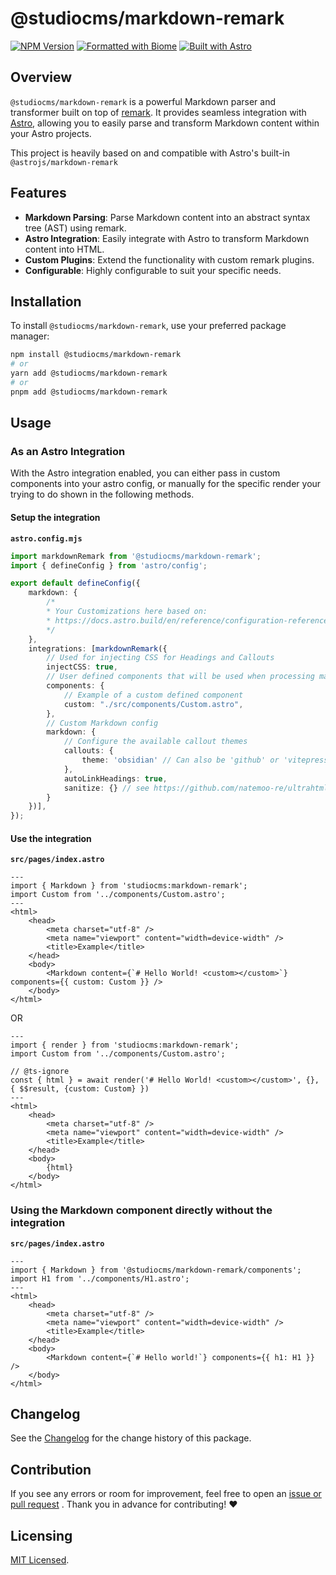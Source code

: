 # @studiocms/markdown-remark

[![NPM Version](https://img.shields.io/npm/v/@studiocms/markdown-remark?style=for-the-badge&logo=npm)](https://npm.im/@studiocms/markdown-remark)
[![Formatted with Biome](https://img.shields.io/badge/Formatted_with-Biome-60a5fa?style=for-the-badge&logo=biome)](https://biomejs.dev/)
[![Built with Astro](https://img.shields.io/badge/built_with-astro-astro?style=for-the-badge&logo=astro&logoColor=fff&color=%23BC52EE)](https://astro.build)

## Overview

`@studiocms/markdown-remark` is a powerful Markdown parser and transformer built on top of [remark](https://github.com/remarkjs/remark). It provides seamless integration with [Astro](https://astro.build/), allowing you to easily parse and transform Markdown content within your Astro projects.

This project is heavily based on and compatible with Astro's built-in `@astrojs/markdown-remark`

## Features

- **Markdown Parsing**: Parse Markdown content into an abstract syntax tree (AST) using remark.
- **Astro Integration**: Easily integrate with Astro to transform Markdown content into HTML.
- **Custom Plugins**: Extend the functionality with custom remark plugins.
- **Configurable**: Highly configurable to suit your specific needs.

## Installation

To install `@studiocms/markdown-remark`, use your preferred package manager:

```bash
npm install @studiocms/markdown-remark
# or
yarn add @studiocms/markdown-remark
# or
pnpm add @studiocms/markdown-remark
```

## Usage

### As an Astro Integration

With the Astro integration enabled, you can either pass in custom components into your astro config, or manually for the specific render your trying to do shown in the following methods.

#### Setup the integration

**`astro.config.mjs`**

```ts
import markdownRemark from '@studiocms/markdown-remark';
import { defineConfig } from 'astro/config';

export default defineConfig({
    markdown: { 
        /* 
        * Your Customizations here based on: 
        * https://docs.astro.build/en/reference/configuration-reference/#markdown-options 
        */ 
    },
    integrations: [markdownRemark({
        // Used for injecting CSS for Headings and Callouts
        injectCSS: true,
        // User defined components that will be used when processing markdown
        components: {
            // Example of a custom defined component
            custom: "./src/components/Custom.astro",
        },
        // Custom Markdown config
        markdown: {
            // Configure the available callout themes
            callouts: {
                theme: 'obsidian' // Can also be 'github' or 'vitepress'
            },
            autoLinkHeadings: true,
            sanitize: {} // see https://github.com/natemoo-re/ultrahtml?tab=readme-ov-file#sanitization for full options
        }
    })],
});
```

#### Use the integration

**`src/pages/index.astro`**

```astro
---
import { Markdown } from 'studiocms:markdown-remark';
import Custom from '../components/Custom.astro';
---
<html>
    <head>
        <meta charset="utf-8" />
        <meta name="viewport" content="width=device-width" />
        <title>Example</title>
    </head>
    <body>
        <Markdown content={`# Hello World! <custom></custom>`} components={{ custom: Custom }} />
    </body>
</html>
```

OR

```astro
---
import { render } from 'studiocms:markdown-remark';
import Custom from '../components/Custom.astro';

// @ts-ignore
const { html } = await render('# Hello World! <custom></custom>', {}, { $$result, {custom: Custom} })
---
<html>
    <head>
        <meta charset="utf-8" />
        <meta name="viewport" content="width=device-width" />
        <title>Example</title>
    </head>
    <body>
        {html}
    </body>
</html>
```

### Using the Markdown component directly without the integration

**`src/pages/index.astro`**

```astro
---
import { Markdown } from '@studiocms/markdown-remark/components';
import H1 from '../components/H1.astro';
---
<html>
    <head>
        <meta charset="utf-8" />
        <meta name="viewport" content="width=device-width" />
        <title>Example</title>
    </head>
    <body>
        <Markdown content={`# Hello world!`} components={{ h1: H1 }} />
    </body>
</html>
```

## Changelog

See the [Changelog](https://github.com/withstudiocms/markdown-remark/blob/main/packages/markdown-remark/CHANGELOG.md) for the change history of this package.

## Contribution

If you see any errors or room for improvement, feel free to open an [issue or pull request](https://github.com/withstudiocms/markdown-remark/) . Thank you in advance for contributing! ❤️

## Licensing

[MIT Licensed](./LICENSE).
